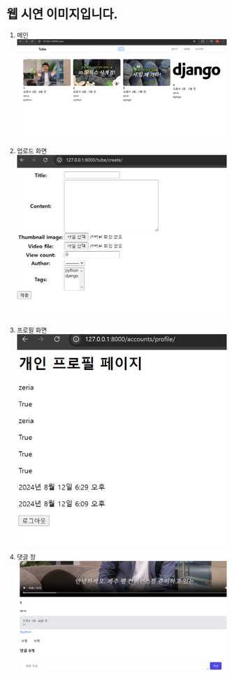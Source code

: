 # 웹 시연 이미지입니다.

1. 메인
![이미지](./1.png)

2. 업로드 화면
![이미지](./2.png)

3. 프로필 화면
![이미지](./3.png)

4. 댓글 창
![이미지](./4.png)